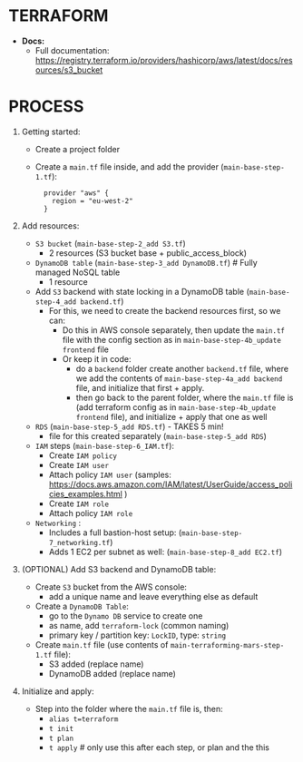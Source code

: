 # TERRAFORM
- **Docs:**
    - Full documentation: https://registry.terraform.io/providers/hashicorp/aws/latest/docs/resources/s3_bucket

# PROCESS
1. Getting started:
    - Create a project folder
    - Create a `main.tf` file inside, and add the provider (`main-base-step-1.tf`):

            provider "aws" {
              region = "eu-west-2"
            }
    
2. Add resources:
    - `S3 bucket` (`main-base-step-2_add S3.tf`)
        - 2 resources (S3 bucket base + public_access_block)
    - `DynamoDB table` (`main-base-step-3_add DynamoDB.tf`) # Fully managed NoSQL table
        - 1 resource
    - Add `S3` backend with state locking in a DynamoDB table (`main-base-step-4_add backend.tf`)
        - For this, we need to create the backend resources first, so we can:
            - Do this in AWS console separately, then update the `main.tf` file with the config section as in `main-base-step-4b_update frontend` file
            - Or keep it in code:
                - do a `backend` folder create another `backend.tf` file, where we add the contents of `main-base-step-4a_add backend` file, and initialize that first + apply.
                - then go back to the parent folder, where the `main.tf` file is (add terraform config as in `main-base-step-4b_update frontend` file), and initialize + apply that one as well
    - `RDS` (`main-base-step-5_add RDS.tf`) - TAKES 5 min!
        - file for this created separately (`main-base-step-5_add RDS`)
    - `IAM` steps (`main-base-step-6_IAM.tf`):
        - Create `IAM policy`
        - Create `IAM user`
        - Attach policy `IAM user` (samples: https://docs.aws.amazon.com/IAM/latest/UserGuide/access_policies_examples.html )
        - Create `IAM role`
        - Attach policy `IAM role`
    - `Networking` :
        - Includes a full bastion-host setup: (`main-base-step-7_networking.tf`)
        - Adds 1 EC2 per subnet as well: (`main-base-step-8_add EC2.tf`)

3. (OPTIONAL) Add S3 backend and DynamoDB table:
    - Create `S3` bucket from the AWS console:
        - add a unique name and leave everything else as default
    - Create a `DynamoDB Table`:
        - go to the `Dynamo DB` service to create one
        - as name, add `terraform-lock` (common naming)
        - primary key / partition key: `LockID`, type: `string`
    - Create `main.tf` file (use contents of `main-terraforming-mars-step-1.tf` file):
        - S3 added (replace name)
        - DynamoDB added (replace name)

3. Initialize and apply:
    - Step into the folder where the `main.tf` file is, then:
        - `alias t=terraform`
        - `t init`
        - `t plan`
        - `t apply` # only use this after each step, or plan and the this
